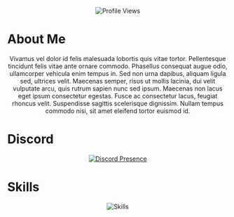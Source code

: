 <!-- Site Ziyaretçi Sayacı -->
<p align="center">
  <img src="https://komarev.com/ghpvc/?username=aoz-dev&color=red&style=plastic" alt="Profile Views" />
</p>


# About Me
<p align="center">
Vivamus vel dolor id felis malesuada lobortis quis vitae tortor. Pellentesque tincidunt felis vitae ante ornare commodo. Phasellus consequat augue odio, ullamcorper vehicula enim tempus in. Sed non urna dapibus, aliquam ligula sed, ultrices velit. Maecenas semper, risus ut mollis lacinia, dui velit vulputate arcu, quis rutrum sapien nunc sed ipsum. Maecenas non lacus eget ipsum consectetur egestas. Fusce ac consectetur lacus, feugiat rhoncus velit. Suspendisse sagittis scelerisque dignissim. Nullam tempus commodo nisi, sit amet eleifend tortor euismod id.
</p>


# Discord
<p align="center">
  <a href="https://discord.com/users/1392225551401488526">
    <img src="https://lanyard.cnrad.dev/api/1392225551401488526?borderRadius=20px&idleMessage=Probably%20coding..." alt="Discord Presence" />
  </a>
</p>


# Skills
<p align="center">
  <img src="https://skillicons.dev/icons?i=html,css,js,react,nodejs,python,github,vscode" alt="Skills" />
</p>
